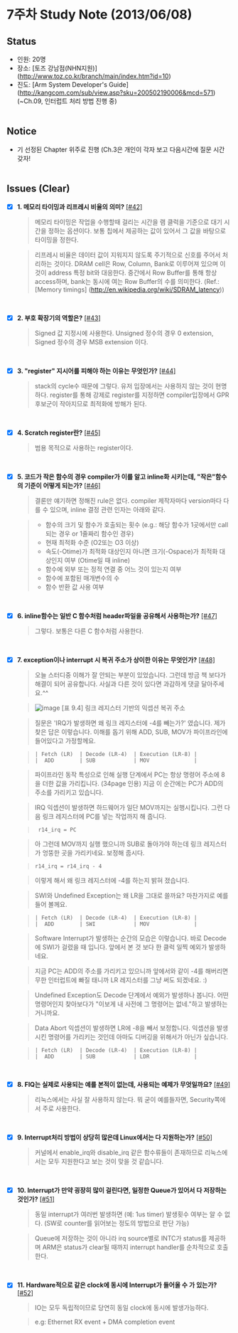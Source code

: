 # 7주차 Study Note (2013/06/08)

## Status
 - 인원: 20명
 - 장소: [토즈 강남점(NHN지원)] (http://www.toz.co.kr/branch/main/index.htm?id=10)
 - 진도: [Arm System Developer's Guide] (http://kangcom.com/sub/view.asp?sku=200502190006&mcd=571) (~Ch.09, 인터럽트 처리 방법 진행 중) <br  /> <br  />

## Notice
 - 기 선정된 Chapter 위주로 진행 (Ch.3은 개인이 각자 보고 다음시간에 질문 시간 갖자! <br  /> <br  />

## Issues (Clear)
- [x] **1. 메모리 타이밍과 리프레시 비율의 의미?** 
[[#42]](https://github.com/arm10c/linux-stable/issues/42)
    > 메모리 타이밍은 작업을 수행할때 걸리는 시간을 램 클럭을 기준으로 대기 시간을 정하는 옵션이다. 보통 칩에서 제공하는 값이 있어서 그 값을 바탕으로 타이밍을 정한다. 

    > 리프레시 비율은 데이터 값이 지워지지 않도록 주기적으로 신호를 주어서 처리하는 것이다. 
    > DRAM cell은 Row, Column, Bank로 이루어져 있으며 이것이 address 특정 bit와 대응한다. 
    > 중간에서 Row Buffer를 통해 항상 access하며, bank는 동시에 여는 Row Buffer의 수를 의미한다.
    > (Ref.:[Memory timings] (http://en.wikipedia.org/wiki/SDRAM_latency))

  <br />
- [x] **2. 부호 확장기의 역할은?** 
[[#43]](https://github.com/arm10c/linux-stable/issues/43)
    > Signed 값 지정시에 사용한다.
Unsigned 정수의 경우 0 extension, Signed 정수의 경우 MSB extension 이다.

  <br />
- [x] **3. "register" 지시어를 피해야 하는 이유는 무엇인가?** 
[[#44]](https://github.com/arm10c/linux-stable/issues/44)
    > stack의 cycle수 때문에 그렇다. 유저 입장에서는 사용하지 않는 것이 현명하다.
    > register를 통해 강제로 register를 지정하면 compiler입장에서 GPR 후보군이 작아지므로 최적화에 방해가 된다.
  
  <br />
- [x] **4. Scratch register란?** 
[[#45]](https://github.com/arm10c/linux-stable/issues/45)
    > 범용 목적으로 사용하는 register이다.
  
  <br />
- [x] **5. 코드가 작은 함수의 경우 compiler가 이를 알고 inline화 시키는데, "작은"함수의 기준이 어떻게 되는가?** 
[[#46]](https://github.com/arm10c/linux-stable/issues/46)
    > 결론만 얘기하면 정해진 rule은 없다.
    > compiler 제작자마다 version마다 다를 수 있으며, inline 결정 관련 인자는 아래와 같다.

    > - 함수의 크기 및 함수가 호출되는 횟수 (e.g.: 해당 함수가 1곳에서만 call되는 경우 or 1줄짜리 함수인 경우)
    > - 현재 최적화 수준 (O2또는 O3 이상)
    > - 속도(-Otime)가 최적화 대상인지 아니면 크기(-Ospace)가 최적화 대상인지 여부 (Otime일 때 inline)
    > - 함수에 외부 또는 정적 연결 중 어느 것이 있는지 여부
    > - 함수에 포함된 매개변수의 수
    > - 함수 반환 값 사용 여부
  
  <br />
- [x] **6. inline함수는 일반 C 함수처럼 header파일을 공유해서 사용하는가?** 
[[#47]](https://github.com/arm10c/linux-stable/issues/47)
    > 그렇다. 보통은 다른 C 함수처럼 사용한다.

  <br />
- [x] **7. exception이나 interrupt 시 복귀 주소가 상이한 이유는 무엇인가?** 
[[#48]](https://github.com/arm10c/linux-stable/issues/48)
    > 오늘 스터디중 이해가 잘 안되는 부분이 있었습니다.
    > 그런데 방금 책 보다가 해결이 되어 공유합니다. 사실과 다른 것이 있다면 과감하게 댓글 달아주세요.^^

    > ![image](https://cloud.githubusercontent.com/assets/4760134/14403676/0a76abe2-fe9c-11e5-89bf-c9553f51906c.png)
    > [표 9.4] 링크 레지스터 기반의 익셉션 복귀 주소

    > 질문은 'IRQ가 발생하면 왜 링크 레지스터에 -4를 빼는가?' 였습니다.
    > 제가 찾은 답은 이렇습니다.
    > 이해를 돕기 위해 ADD, SUB, MOV가 파이프라인에 들어있다고 가정할께요. 

    >     | Fetch (LR)  | Decode (LR-4)  | Execution (LR-8) |
    >     |  ADD        | SUB            | MOV              |

    > 파이프라인 동작 특성으로 인해 실행 단계에서 PC는 항상 명령어 주소에 8을 더한 값을 가리킵니다. (34page 인용)
    > 지금 이 순간에는 PC가 ADD의 주소를 가리키고 있습니다.

    > IRQ 익셉션이 발생하면 하드웨어가 일단 MOV까지는 실행시킵니다.
    > 그런 다음 링크 레지스터에 PC를 넣는 작업까지 해 줍니다.

    >      r14_irq = PC 

    > 아 그런데 MOV까지 실행 했으니까 SUB로 돌아가야 하는데 링크 레지스터가 엉뚱한 곳을 가리키네요.
    > 보정해 줍시다. 

    >     r14_irq = r14_irq - 4

    > 이렇게 해서 왜 링크 레지스터에 -4를 하는지 밝혀 졌습니다.

    > SWI와 Undefined Exception는 왜 LR을 그대로 쓸까요?
    > 마찬가지로 예를 들어 볼께요.

    >     | Fetch (LR)  | Decode (LR-4)  | Execution (LR-8) |
    >     |  ADD        | SWI            | MOV              |

    > Software Interrupt가 발생하는 순간의 모습은 이렇습니다.
    > 바로 Decode에 SWI가 걸렸을 때 입니다.
    > 앞에서 본 것 보다 한 클럭 일찍 예외가 발생하네요.

    > 지금 PC는 ADD의 주소를 가리키고 있으니까
    > 앞에서와 같이 -4를 해버리면 무한 인터럽트에 빠질 태니까
    > LR 레지스터를 그냥 써도 되겠네요. :)

    > Undefined Exception도 Decode 단계에서 예외가 발생하나 봅니다.
    > 어떤 명령어인지 찾아보다가 "이보게 내 사전에 그 명령어는 없네."하고 발생하는 거니까요.

    > Data Abort 익셉션이 발생하면 LR에 -8을 빼서 보정합니다.
    > 익셉션을 발생시킨 명령어를 가리키는 것인데 아마도 디버깅을 위해서가 아닌가 싶습니다.

    >     | Fetch (LR)  | Decode (LR-4)  | Execution (LR-8) |
    >     |  ADD        | SUB            | LDR              |


  <br />
- [x] **8. FIQ는 실제로 사용되는 예를 본적이 없는데, 사용되는 예제가 무엇일까요?** 
[[#49]](https://github.com/arm10c/linux-stable/issues/49)
    > 리눅스에서는 사실 잘 사용하지 않는다. 
    > 뭐 굳이 예를들자면, Security쪽에서 주로 사용한다.

  <br />
- [x] **9. Interrupt처리 방법이 상당히 많은데 Linux에서는 다 지원하는가?** 
[[#50]](https://github.com/arm10c/linux-stable/issues/50)
    > 커널에서 enable_irq와 disable_irq 같은 함수류들이 존재하므로 리눅스에서는 모두 지원한다고 보는 것이 맞을 것 같습니다.

  <br />
- [x] **10. Interrupt가 만약 굉장히 많이 걸린다면, 일정한 Queue가 있어서 다 저장하는 것인가?** 
[[#51]](https://github.com/arm10c/linux-stable/issues/51)
    > 동일 interrupt가 여러번 발생하면 (예: 1us timer) 발생횟수 여부는 알 수 없다. 
    > (SW로 counter를 읽어보는 정도의 방법으로 판단 가능)

    > Queue에 저장하는 것이 아니라 irq source별로 INTC가 status를 제공하며 ARM은 status가 clear될 때까지 interrupt handler를 순차적으로 호출한다.

  <br />
- [x] **11. Hardware적으로 같은 clock에 동시에 Interrupt가 들어올 수 가 있는가?** 
[[#52]](https://github.com/arm10c/linux-stable/issues/52)
    > IO는 모두 독립적이므로 당연히 동일 clock에 동시에 발생가능하다.

    > e.g: Ethernet RX event + DMA completion event
